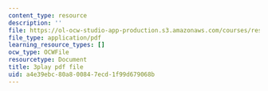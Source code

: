 ```yaml
---
content_type: resource
description: ''
file: https://ol-ocw-studio-app-production.s3.amazonaws.com/courses/res-18-009-learn-differential-equations-up-close-with-gilbert-strang-and-cleve-moler-fall-2015/a4e39ebc80a800847ecd1f99d679068b_o93axeQJqJ8.pdf
file_type: application/pdf
learning_resource_types: []
ocw_type: OCWFile
resourcetype: Document
title: 3play pdf file
uid: a4e39ebc-80a8-0084-7ecd-1f99d679068b
---
```

